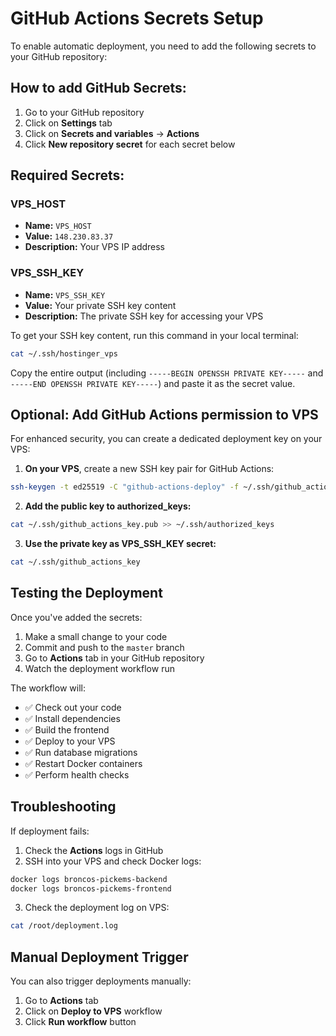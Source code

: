 # GitHub Actions Secrets Setup

To enable automatic deployment, you need to add the following secrets to your GitHub repository:

## How to add GitHub Secrets:
1. Go to your GitHub repository
2. Click on **Settings** tab
3. Click on **Secrets and variables** → **Actions**
4. Click **New repository secret** for each secret below

## Required Secrets:

### VPS_HOST
- **Name:** `VPS_HOST`
- **Value:** `148.230.83.37`
- **Description:** Your VPS IP address

### VPS_SSH_KEY
- **Name:** `VPS_SSH_KEY`
- **Value:** Your private SSH key content
- **Description:** The private SSH key for accessing your VPS

To get your SSH key content, run this command in your local terminal:
```bash
cat ~/.ssh/hostinger_vps
```

Copy the entire output (including `-----BEGIN OPENSSH PRIVATE KEY-----` and `-----END OPENSSH PRIVATE KEY-----`) and paste it as the secret value.

## Optional: Add GitHub Actions permission to VPS

For enhanced security, you can create a dedicated deployment key on your VPS:

1. **On your VPS**, create a new SSH key pair for GitHub Actions:
```bash
ssh-keygen -t ed25519 -C "github-actions-deploy" -f ~/.ssh/github_actions_key
```

2. **Add the public key to authorized_keys:**
```bash
cat ~/.ssh/github_actions_key.pub >> ~/.ssh/authorized_keys
```

3. **Use the private key as VPS_SSH_KEY secret:**
```bash
cat ~/.ssh/github_actions_key
```

## Testing the Deployment

Once you've added the secrets:

1. Make a small change to your code
2. Commit and push to the `master` branch
3. Go to **Actions** tab in your GitHub repository
4. Watch the deployment workflow run

The workflow will:
- ✅ Check out your code
- ✅ Install dependencies
- ✅ Build the frontend
- ✅ Deploy to your VPS
- ✅ Run database migrations
- ✅ Restart Docker containers
- ✅ Perform health checks

## Troubleshooting

If deployment fails:

1. Check the **Actions** logs in GitHub
2. SSH into your VPS and check Docker logs:
```bash
docker logs broncos-pickems-backend
docker logs broncos-pickems-frontend
```

3. Check the deployment log on VPS:
```bash
cat /root/deployment.log
```

## Manual Deployment Trigger

You can also trigger deployments manually:
1. Go to **Actions** tab
2. Click on **Deploy to VPS** workflow
3. Click **Run workflow** button